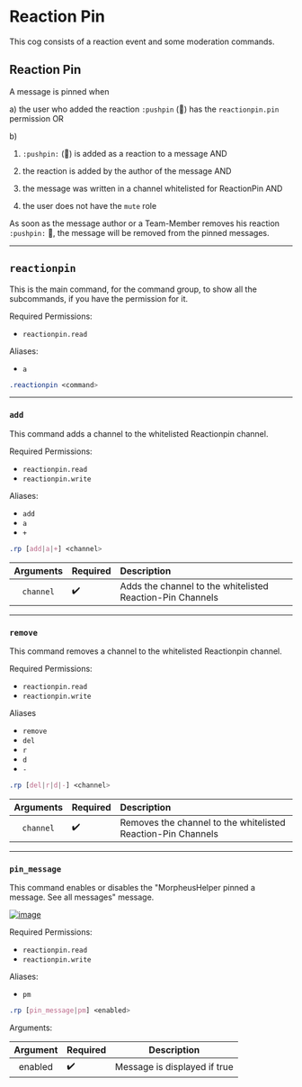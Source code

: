 # Reaction Pin


This cog consists of a reaction event and some moderation commands.


## Reaction Pin

A message is pinned when

a)
the user who added the reaction `:pushpin` (📌) has the `reactionpin.pin` permission OR

b)
1. `:pushpin:` (📌) is added as a reaction to a message AND

2. the reaction is added by the author of the message AND

3. the message was written in a channel whitelisted for ReactionPin AND

4. the user does not have the `mute` role


As soon as the message author or a Team-Member removes his reaction `:pushpin:` 📌, the message will be removed from the pinned messages.

***
## `reactionpin` 


This is the main command, for the command group, to show all the subcommands, if you have the permission for it.


Required Permissions:

- `reactionpin.read`


Aliases:
- `a`


```css
.reactionpin <command>
```


***
### `add`

This command adds a channel to the whitelisted Reactionpin channel.

Required Permissions:

- `reactionpin.read` 
- `reactionpin.write`


Aliases:
- `add`
- `a`
- `+`


```css
.rp [add|a|+] <channel>
```

|Arguments|Required|Description| 
|:------:|:------|:-----| 
|`channel`|✔️|Adds the channel to the whitelisted Reaction-Pin Channels| 


***
### `remove`

This command removes a channel to the whitelisted Reactionpin channel.

Required Permissions:

- `reactionpin.read`
- `reactionpin.write`


Aliases
- `remove`
- `del`
- `r`
- `d`
- `-`


```css
.rp [del|r|d|-] <channel>
```

|Arguments|Required|Description| 
|:------:|:-----|:-----| 
|`channel`|✔️|Removes the channel to the whitelisted Reaction-Pin Channels| 

***
### `pin_message`

This command enables or disables the "MorpheusHelper pinned a message. See all messages" message.

[![image](https://www.linkpicture.com/q/Screenshot-2021-10-17-072804_1.png)](https://www.linkpicture.com/view.php?img=LPic616bc85447a64587571420)


Required Permissions:

- `reactionpin.read`
- `reactionpin.write`


Aliases:
- `pm`

    
```css
.rp [pin_message|pm] <enabled>
```

Arguments:

|Argument|Required|Description| 
|:------:|:----|:------:| 
|enabled|✔️|Message is displayed if true| 
